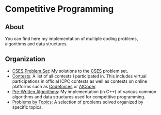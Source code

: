 # Competitive Programming 
## About
You can find here my implementation of multiple coding problems, algorithms and data structures.

## Organization
- [CSES Problem Set](/CSES): My solutions to the [CSES](https://cses.fi/problemset/) problem set.
- [Contests](/Contests): A list of all contests I participated in. This includes virtual participations in official ICPC contests as well as contests on online platforms such as [Codeforces](https://codeforces.com/) or [AtCoder](https://atcoder.jp/).
- [Pre-Written Algorithms](/Pre-Written%20Algorithms): My implementation (in C++) of various common algorithms and data structures used for competitive programming.
- [Problems by Topics](/Problems%20by%20Topics): A selection of problems solved organized by specific topics. 
